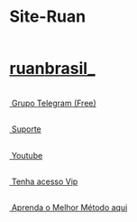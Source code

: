 # Site-Ruan
<!DOCTYPE html>
<div id="app">
<head>
    <meta charset="UTF-8">
    <meta name="viewport" content="width=device-width, initial-scale=1.0">
    <title>Site Ruan</title>
    <link rel="stylesheet" href="./style.css">
    </head>
    <body>
        <img src="./instagram.png" alt="">
    <a href="https://www.instagram.com/ruanbrasil__/" target="_blank"><h1><span>ruan</span>brasil_</h1></a>
    <main>
    <br>
    <a href="https://t.me/+zL5THDH3msE4Yjcx" class="button" target="_blank"><img src="./telegram.png" alt=""> Grupo Telegram (Free) <span></span></a>
    <h2></h2>
    <a href="https://api.whatsapp.com/send?phone=56966445221" class="button" target="_blank"><img src="./whatsapp.png" alt=""> Suporte</a>
    <h2></h2>
    <a href="https://youtube.com/channel/UCkMqy2igj-jaDkbPUCKBS_g" class="button" target="_blank"><img src="./youtube.png" alt=""> Youtube </a>
    <h2></h2>
    <a href="https://youtube.com/channel/UCkMqy2igj-jaDkbPUCKBS_g" class="button" target="_blank"><img src="./crown.png" alt=""> Tenha acesso Vip </a>
    <h2></h2>
    <a href="https://youtube.com/channel/UCkMqy2igj-jaDkbPUCKBS_g" class="button" target="_blank"><img src="./crescimento.png" alt=""> Aprenda o Melhor Método aqui</a>
    </div>
    </main>
    </body>
    </head>

 
